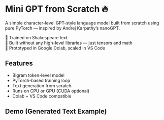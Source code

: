 # Mini GPT from Scratch 🔥

A simple character-level GPT-style language model built from scratch using pure PyTorch — inspired by Andrej Karpathy’s nanoGPT.

🚀 Trained on Shakespeare text  
🧠 Built without any high-level libraries — just tensors and math  
🔁 Prototyped in Google Colab, scaled in VS Code

## Features
- Bigram token-level model
- PyTorch-based training loop
- Text generation from scratch
- Runs on CPU or GPU (CUDA optional)
- Colab + VS Code compatible

## Demo (Generated Text Example)

